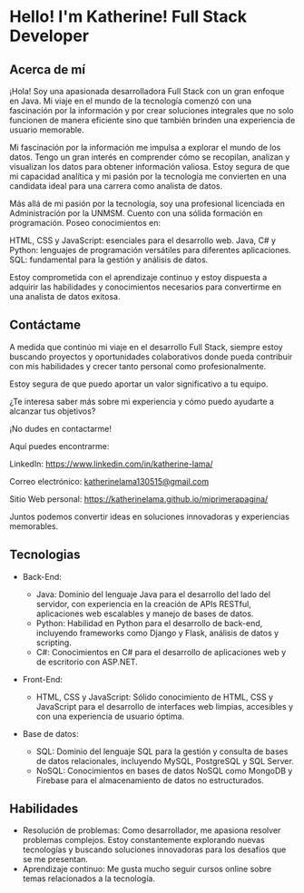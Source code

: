 # Hello! I'm Katherine! Full Stack Developer

## Acerca de mí
¡Hola! Soy una apasionada desarrolladora Full Stack con un gran enfoque en Java. Mi viaje en el mundo de la tecnología comenzó con una fascinación por la información y por crear soluciones integrales que no solo funcionen de manera eficiente sino que también brinden una experiencia de usuario memorable.

Mi fascinación por la información me impulsa a explorar el mundo de los datos. Tengo un gran interés en comprender cómo se recopilan, analizan y visualizan los datos para obtener información valiosa. Estoy segura de que mi capacidad analítica y mi pasión por la tecnología me convierten en una candidata ideal para una carrera como analista de datos.

Más allá de mi pasión por la tecnología, soy una profesional licenciada en Administración por la UNMSM. Cuento con una sólida formación en programación. Poseo conocimientos en:

HTML, CSS y JavaScript: esenciales para el desarrollo web.
Java, C# y Python: lenguajes de programación versátiles para diferentes aplicaciones.
SQL: fundamental para la gestión y análisis de datos.

Estoy comprometida con el aprendizaje continuo y estoy dispuesta a adquirir las habilidades y conocimientos necesarios para convertirme en una analista de datos exitosa.

## Contáctame
A medida que continúo mi viaje en el desarrollo Full Stack, siempre estoy buscando proyectos y oportunidades colaborativos donde pueda contribuir con mis habilidades y crecer tanto personal como profesionalmente. 

Estoy segura de que puedo aportar un valor significativo a tu equipo.

¿Te interesa saber más sobre mi experiencia y cómo puedo ayudarte a alcanzar tus objetivos?

¡No dudes en contactarme!

Aquí puedes encontrarme:

LinkedIn: https://www.linkedin.com/in/katherine-lama/

Correo electrónico: katherinelama130515@gmail.com

Sitio Web personal: https://katherinelama.github.io/miprimerapagina/

Juntos podemos convertir ideas en soluciones innovadoras y experiencias memorables.

## Tecnologias
- Back-End:
    - Java: Dominio del lenguaje Java para el desarrollo del lado del servidor, con experiencia en la creación de APIs RESTful, aplicaciones web escalables y manejo de bases de datos.
    - Python: Habilidad en Python para el desarrollo de back-end, incluyendo frameworks como Django y Flask, análisis de datos y scripting.
    - C#: Conocimientos en C# para el desarrollo de aplicaciones web y de escritorio con ASP.NET.
- Front-End: 
    - HTML, CSS y JavaScript: Sólido conocimiento de HTML, CSS y JavaScript para el desarrollo de interfaces web limpias, accesibles y con una experiencia de usuario óptima.

- Base de datos:
    - SQL: Dominio del lenguaje SQL para la gestión y consulta de bases de datos relacionales, incluyendo MySQL, PostgreSQL y SQL Server.
    - NoSQL: Conocimientos en bases de datos NoSQL como MongoDB y Firebase para el almacenamiento de datos no estructurados.

## Habilidades
- Resolución de problemas: Como desarrollador, me apasiona resolver problemas complejos. Estoy constantemente explorando nuevas tecnologías y buscando soluciones innovadoras para los desafíos que se me presentan. 
- Aprendizaje continuo: Me gusta mucho seguir cursos online sobre temas relacionados a la tecnología.